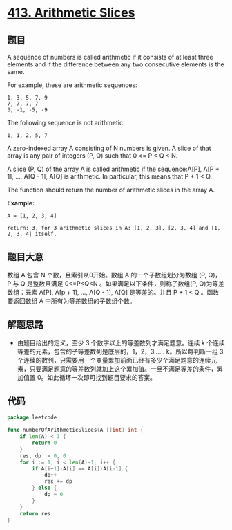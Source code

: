 # [413. Arithmetic Slices](https://leetcode.com/problems/arithmetic-slices/)


## 题目

A sequence of numbers is called arithmetic if it consists of at least three elements and if the difference between any two consecutive elements is the same.

For example, these are arithmetic sequences:

```
1, 3, 5, 7, 9
7, 7, 7, 7
3, -1, -5, -9
```

The following sequence is not arithmetic.

```
1, 1, 2, 5, 7
```

A zero-indexed array A consisting of N numbers is given. A slice of that array is any pair of integers (P, Q) such that 0 <= P < Q < N.

A slice (P, Q) of the array A is called arithmetic if the sequence:A[P], A[P + 1], ..., A[Q - 1], A[Q] is arithmetic. In particular, this means that P + 1 < Q.

The function should return the number of arithmetic slices in the array A.

**Example:**

```
A = [1, 2, 3, 4]

return: 3, for 3 arithmetic slices in A: [1, 2, 3], [2, 3, 4] and [1, 2, 3, 4] itself.
```

## 题目大意

数组 A 包含 N 个数，且索引从0开始。数组 A 的一个子数组划分为数组 (P, Q)，P 与 Q 是整数且满足 0<=P<Q<N 。如果满足以下条件，则称子数组(P, Q)为等差数组：元素 A[P], A[p + 1], ..., A[Q - 1], A[Q] 是等差的。并且 P + 1 < Q 。函数要返回数组 A 中所有为等差数组的子数组个数。

## 解题思路

- 由题目给出的定义，至少 3 个数字以上的等差数列才满足题意。连续 k 个连续等差的元素，包含的子等差数列是底层的，1，2，3…… k。所以每判断一组 3 个连续的数列，只需要用一个变量累加前面已经有多少个满足题意的连续元素，只要满足题意的等差数列就加上这个累加值。一旦不满足等差的条件，累加值置 0。如此循环一次即可找到题目要求的答案。

## 代码

```go
package leetcode

func numberOfArithmeticSlices(A []int) int {
    if len(A) < 3 {
        return 0
    }
    res, dp := 0, 0
    for i := 1; i < len(A)-1; i++ {
        if A[i+1]-A[i] == A[i]-A[i-1] {
            dp++
            res += dp
        } else {
            dp = 0
        }
    }
    return res
}
```